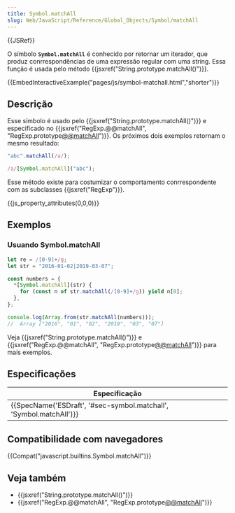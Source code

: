 ```yaml
---
title: Symbol.matchAll
slug: Web/JavaScript/Reference/Global_Objects/Symbol/matchAll
---
```


{{JSRef}}

O símbolo **`Symbol.matchAll`** é conhecido por retornar um iterador, que produz conrrespondências de uma expressão regular com uma string. Essa função é usada pelo método {{jsxref("String.prototype.matchAll()")}}.

{{EmbedInteractiveExample("pages/js/symbol-matchall.html","shorter")}}

## Descrição

Esse símbolo é usado pelo {{jsxref("String.prototype.matchAll()")}} e especificado no {{jsxref("RegExp.@@matchAll", "RegExp.prototype[@@matchAll]()")}}. Os próximos dois exemplos retornam o mesmo resultado:

```js
"abc".matchAll(/a/);

/a/[Symbol.matchAll]("abc");
```

Esse método existe para costumizar o comportamento conrrespondente com as subclasses {{jsxref("RegExp")}}.

{{js_property_attributes(0,0,0)}}

## Exemplos

### Usuando Symbol.matchAll

```js
let re = /[0-9]+/g;
let str = "2016-01-02|2019-03-07";

const numbers = {
  *[Symbol.matchAll](str) {
    for (const n of str.matchAll(/[0-9]+/g)) yield n[0];
  },
};

console.log(Array.from(str.matchAll(numbers)));
//  Array ["2016", "01", "02", "2019", "03", "07"]
```

Veja {{jsxref("String.prototype.matchAll()")}} e {{jsxref("RegExp.@@matchAll", "RegExp.prototype[@@matchAll]()")}} para mais exemplos.

## Especificações

| Especificação                                                      |
| ------------------------------------------------------------------ |
| {{SpecName('ESDraft', '#sec-symbol.matchall', 'Symbol.matchAll')}} |

## Compatibilidade com navegadores

{{Compat("javascript.builtins.Symbol.matchAll")}}

## Veja também

- {{jsxref("String.prototype.matchAll()")}}
- {{jsxref("RegExp.@@matchAll", "RegExp.prototype[@@matchAll]()")}}
